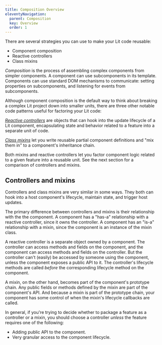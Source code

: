 ```yaml
---
title: Composition Overview
eleventyNavigation:
  parent: Composition
  key: Overview
  order: 1
---
```


There are several strategies you can use to make your Lit code reusable:

*   Component composition
*   Reactive controllers
*   Class mixins

_Composition_ is the process of assembling complex components from simpler components. A component can use subcomponents in its template. Components can use standard DOM mechanisms to communicate: setting properties on subcomponents, and listening for events from subcomponents.

Although component composition is the default way to think about breaking a complex Lit project down into smaller units, there are three other notable code patterns useful for factoring your Lit code:

[_Reactive controllers_](/docs/composition/controllers/) are objects that can hook into the update lifecycle of a Lit component, encapsulating state and behavior related to a feature into a separate unit of code.

[_Class mixins_](/docs/composition/mixins/) let you write reusable partial component definitions and "mix them in" to a component's inheritance chain.

Both mixins and reactive controllers let you factor component logic related to a given feature into a reusable unit. See the next section for a comparison of controllers and mixins.

## Controllers and mixins

Controllers and class mixins are very similar in some ways. They both can hook into a host component's lifecycle, maintain state, and trigger host updates.

The primary difference between controllers and mixins is their relationship with the the component. A component has a "has-a" relationship with a reactive controller, since it owns the controller. A component has an "is-a" relationship with a mixin, since the component is an instance of the mixin class.

A reactive controller is a separate object owned by a component. The controller can access methods and fields on the component, and the component can access methods and fields on the controller. But the controller can't (easily) be accessed by someone using the component, unless the component exposes a public API to it. The controller's lifecycle methods are called _before_ the corresponding lifecycle method on the component.

A mixin, on the other hand, becomes part of the component's prototype chain. Any public fields or methods defined by the mixin are part of the component's API. And because a mixin is part of the prototype chain, your component has some control of when the mixin's lifecycle callbacks are called.

In general, if you're trying to decide whether to package a feature as a controller or a mixin, you should choose a controller _unless_ the feature requires one of the following:

*   Adding public API to the component.
*   Very granular access to the component lifecycle.
